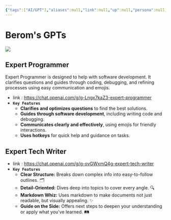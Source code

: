 ```yaml
---
{"tags":["AI/GPT"],"aliases":null,"link":null,"up":null,"persona":null,"index":null,"date_created":"2024-02-15","date_modified":"2024-02-15","dg-publish":true,"permalink":"/digital-garden/berom-s-gp-ts/","dgPassFrontmatter":true,"noteIcon":"1","created":"2024-02-15T16:44:43.686+09:00","updated":"2024-02-22T15:07:40.524+09:00"}
---
```


# Berom's GPTs
![](https://i.imgur.com/gUXNBzt.png)

## Expert Programmer

Expert Programmer is designed to help with software development.
It clarifies questions and guides through coding, debugging, and refining processes using easy communication and emojis.

- link : https://chat.openai.com/g/g-Lngx7kaZ3-expert-programmer
- **`Key Features`**
	- **Clarifies and optimizes questions** to find the best solutions.
	- **Guides through software development**, including writing code and debugging.
	- **Communicates clearly and effectively**, using emojis for friendly interactions.
	- **Uses hotkeys** for quick help and guidance on tasks.
## Expert Tech Writer

- link : https://chat.openai.com/g/g-ovGWxmQ4g-expert-tech-writer
- **`Key Features`**
	- **Clear Structure:** Breaks down complex info into easy-to-follow outlines. 🗂️
	- **Detail-Oriented:** Dives deep into topics to cover every angle. 🔍
	- **Markdown Whiz:** Uses markdown to make documents not just readable, but visually appealing. ✨
	- **Guide on the Side:** Offers next steps to deepen your understanding or apply what you've learned. 🛤️